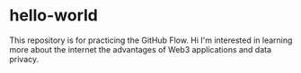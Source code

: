 # hello-world
This repository is for practicing the GitHub Flow.
Hi I'm interested in learning more about the internet the advantages of Web3 applications and data privacy.
